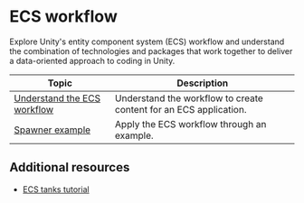 # ECS workflow

Explore Unity's entity component system (ECS) workflow and understand the combination of technologies and packages that work together to deliver a data-oriented approach to coding in Unity.

| **Topic**                                              | **Description**                                              |
| ------------------------------------------------------ | ------------------------------------------------------------ |
| [Understand the ECS workflow](ecs-workflow-intro.md) | Understand the workflow to create content for an ECS application. |
| [Spawner example](ecs-workflow-example.md)            | Apply the ECS workflow through an example.                  |

## Additional resources

* [ECS tanks tutorial](https://github.com/Unity-Technologies/EntityComponentSystemSamples/blob/master/DOTS_Guide/ecs_tutorial/README.md)